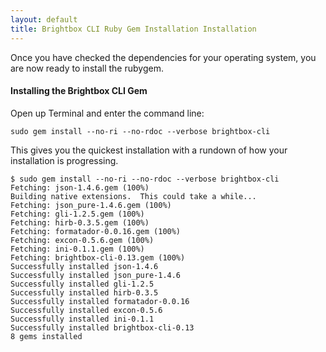 ```yaml
---
layout: default
title: Brightbox CLI Ruby Gem Installation Installation
---
```


Once you have checked the dependencies for your operating system, you are now ready to install the rubygem.

#### Installing the Brightbox CLI Gem

Open up Terminal and enter the command line:

	sudo gem install --no-ri --no-rdoc --verbose brightbox-cli

This gives you the quickest installation with a rundown of how your installation is progressing.

    $ sudo gem install --no-ri --no-rdoc --verbose brightbox-cli
    Fetching: json-1.4.6.gem (100%)
    Building native extensions.  This could take a while...
    Fetching: json_pure-1.4.6.gem (100%)
    Fetching: gli-1.2.5.gem (100%)
    Fetching: hirb-0.3.5.gem (100%)
    Fetching: formatador-0.0.16.gem (100%)
    Fetching: excon-0.5.6.gem (100%)
    Fetching: ini-0.1.1.gem (100%)
    Fetching: brightbox-cli-0.13.gem (100%)
    Successfully installed json-1.4.6
    Successfully installed json_pure-1.4.6
    Successfully installed gli-1.2.5
    Successfully installed hirb-0.3.5
    Successfully installed formatador-0.0.16
    Successfully installed excon-0.5.6
    Successfully installed ini-0.1.1
    Successfully installed brightbox-cli-0.13
    8 gems installed


